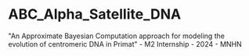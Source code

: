 # ABC_Alpha_Satellite_DNA
"An Approximate Bayesian Computation approach for modeling the evolution of centromeric DNA in Primat" - M2 Internship - 2024 - MNHN
